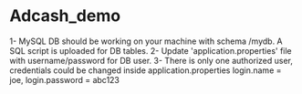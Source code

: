 # Adcash_demo

1- MySQL DB should be working on your machine with schema /mydb. A SQL script is uploaded for DB tables.
2- Update 'application.properties' file with username/password for DB user.
3- There is only one authorized user, credentials could be changed inside application.properties 
login.name = joe, login.password = abc123


